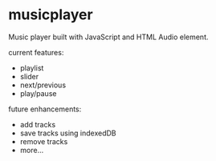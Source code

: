 # musicplayer
Music player built with JavaScript and HTML Audio element.

current features:
- playlist
- slider
- next/previous
- play/pause

future enhancements:
- add tracks
- save tracks using indexedDB
- remove tracks
- more...

